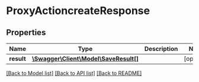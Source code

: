 # ProxyActioncreateResponse

## Properties
Name | Type | Description | Notes
------------ | ------------- | ------------- | -------------
**result** | [**\Swagger\Client\Model\SaveResult[]**](SaveResult.md) |  | [optional] 

[[Back to Model list]](../README.md#documentation-for-models) [[Back to API list]](../README.md#documentation-for-api-endpoints) [[Back to README]](../README.md)


